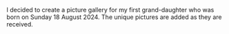 I decided to create a picture gallery for my first grand-daughter who was born on Sunday 18 August 2024. The unique pictures are added as they are received.
